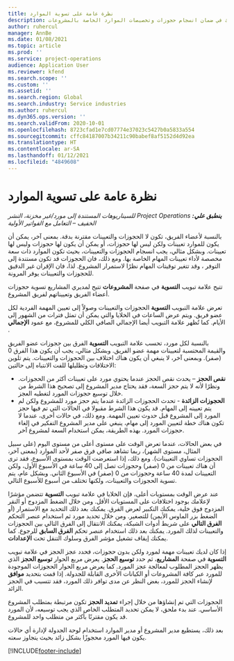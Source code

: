 ```yaml
---
title: نظرة عامة على تسوية الموارد
description: يوفر هذا الموضوع معلومات من أجل مساعدتك في ضمان انسجام حجوزات وتخصيصات الموارد الخاصة بالمشروعات.
author: ruhercul
manager: AnnBe
ms.date: 01/08/2021
ms.topic: article
ms.prod: ''
ms.service: project-operations
audience: Application User
ms.reviewer: kfend
ms.search.scope: ''
ms.custom: ''
ms.assetid: ''
ms.search.region: Global
ms.search.industry: Service industries
ms.author: ruhercul
ms.dyn365.ops.version: ''
ms.search.validFrom: 2020-10-01
ms.openlocfilehash: 8723cfad1e7cd07774e37023c5427b0a5833a554
ms.sourcegitcommit: cffc84187007b34211c90babef8af5152d4d92ea
ms.translationtype: HT
ms.contentlocale: ar-SA
ms.lasthandoff: 01/12/2021
ms.locfileid: "4849608"
---
```

# <a name="resource-reconciliation-overview"></a>نظرة عامة على تسوية الموارد

_**ينطبق علي:** ‏‫Project Operations للسيناريوهات المستندة إلى مورد/غير مخزنة‬، ‏‫النشر الخفيف – التعامل مع الفواتير الأولية‬_

بالنسبة لأعضاء الفريق، تكون لا الحجوزات والتعيينات مقترنة بدقة. بمعنى آخر، يمكن أن يكون للموارد تعيينات ولكن ليس لها حجوزات، أو يمكن أن يكون لها حجوزات وليس لها تعيينات. وبشكل مثالي، يجب انسجام الحجوزات والتعيينات، بحيث تكون الموارد ذات سعة مخصصة لأداء تعيينات المهام الخاصة بها. ومع ذلك، فان الحجوزات قد تكون مستندة إلى التوفر ، وقد تتغير توقيتات المهام نظرًا لاستمرار المشروع. لذا، فان الإقران غير الدقيق للحجوزات والتعيينات يوفر المرونة.

تتيح علامة تبويب **التسوية** في صفحة **المشروعات** تتيح لمديري المشاريع تسوية حجوزات أعضاء الفريق وتعييناتهم لفريق المشروع.

تعرض علامة التبويب **التسوية** الحجوزات والتعيينات وصولاً إلى تعيين المهمة الفردية لكل عضو فريق. ويتم عرض الساعات في الخلايا والتي يمكن أن تمثل فترات من الشهور إلى الأيام. كما تُظهر علامة التبويب أيضا الإجمالي الصافي الكلي للمشروع، مع عمود **الإجمالي** .

بالنسبة لكل مورد، تحسب علامة التبويب **التسوية** الفرق بين حجوزات عضو الفريق والقيمة المحتسبة لتعيينات مهمة عضو الفريق. وبشكل مثالي، يجب أن يكون هذا الفرق 0 (صفر). وبمعنى آخر، لا ينبغي أن يكون هناك اختلاف بين الحجوزات والتعيينات. يتم تلوين الاختلافات وتظليلها للفت الانتباه إلى حالتين:

- **نقص الحجز** – يحدث نقص الحجز عندما يحتوي مورد على تعيينات أكثر من الحجوزات. ونظرًا لأنه لا يتم حجز السعة، فقد يحتاج مدير المشروع إلى تصحيح هذا الشرط من خلال توسيع حجوزات المورد لتغطيه العجز.
- **الحجوزات الزائدة** - تحدث الحجوزات الزائدة عندما يتم حجز مورد للمشروع ولكن لم يتم تعيينه إلى المهام. قد يكون هذا الشرط مقبولا في الحالات التي تم فيها حجز المورد إلى المشروع قبل حدوث تعيين المهمة. ومع ذلك، في حالات أخرى، عندما لا تكون هناك خطة لتعيين المورد إلى مهام، ينبغي على مدير المشروع التفكير في إلغاء حجوزات المورد. بهذه الطريقة، يمكن استخدام السعة لمشروع آخر.

في بعض الحالات، عندما تعرض الوقت على مستوى أعلى من مستوى اليوم (على سبيل المثال، مستوى الشهر)، ربما تشاهد صافي فرق صفر لأحد الموارد (بمعنى آخر، الحجوزات تساوي التعيينات). ومع ذلك، إذا استعرضت الوقت بمستوى الأسبوع، فقد ترى أن هناك تعيينات من 0 (صفر) وحجوزات تصل إلى 40 ساعة في الأسبوع الأول، ولكن التعيينات لمدة 40 ساعة وحجوزات من 0 (صفر) في الأسبوع الثاني. وبشكل عام، يتم تسوية الحجوزات والتعيينات، ولكنها تختلف من أسبوع للأسبوع التالي.

عند عرض الوقت بمستويات أعلى، فإن الخلايا في علامة تبويب **التسوية** تتضمن مؤشرًا لإعلامك بوجود اختلافات على المستويات الأقل. ومن خلال الضغط المزدوج أو النقر المزدوج فوق خلية، يمكنك التكبير لعرض الفرق. يمكنك بعد ذلك التحديد مع الاستمرار (أو الضغط بزر الماوس الأيمن) للتصغير. ومن خلال تحديد مورد ثم استخدام عنصر التحكم **الفرق التالي** على شريط أدوات الشبكة، يمكنك الانتقال إلى الفرق التالي بين الحجوزات والتعيينات لذلك المورد. يمكنك بعد ذلك استخدام عنصر تحكم **الفرق السابق** للرجوع. كما يمكنك إيقاف تشغيل مؤشر الفرق وسلوك التنقل تحت **الإعدادات**.

إذا كان لديك تعيينات مهمة لمورد ولكن بدون حجوزات، فحدد عجز الحجز في علامة تبويب **التسوية** في صفحة **المشاريع**، ثم حدد **توسيع الحجز**. يعرض مربع الحوار **توسيع الحجز** الذي يظهر الحجز المطلوب لمعالجة عجز المورد. كما يعرض مربع الحوار الحجوزات الموجودة للمورد عبر كافة المشروعات أو الكيانات الأخرى القابلة للجدولة. إذا قمت بتحديد **موافق** لإنشاء الحجز للمورد، بغض النظر عن مدى توافر ذلك المورد، فقد تتسبب في الحجز الزائد.

الحجوزات التي تم إنشاؤها من خلال إجراء **تمديد الحجز** تكون مرتبطة بمتطلب المشروع الأساسي. عند بدء ملحق، لا يمكن تحديد المتطلب الخاص الذي يجب توسيعه، لأن المورد قد يكون مقترنًا بأكثر من متطلب واحد للمشروع.

بعد ذلك، يستطيع مدير المشروع أو مدير الموارد استخدام لوحة الجدولة لإدارة أي حالات يكون فيها المورد محجوزًا بشكل زائد بحيث يتجاوز سعته.


[!INCLUDE[footer-include](../includes/footer-banner.md)]
